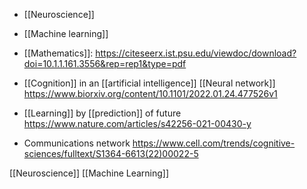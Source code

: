   - [[Neuroscience]]
  - [[Machine learning]]

  - [[Mathematics]]:
    https://citeseerx.ist.psu.edu/viewdoc/download?doi=10.1.1.161.3556&rep=rep1&type=pdf

  - [[Cognition]] in an  [[artificial intelligence]]  [[Neural network]]
    https://www.biorxiv.org/content/10.1101/2022.01.24.477526v1

  - [[Learning]] by
    [[prediction]] of future
    https://www.nature.com/articles/s42256-021-00430-y

  - Communications network
    https://www.cell.com/trends/cognitive-sciences/fulltext/S1364-6613(22)00022-5

[[Neuroscience]] [[Machine Learning]]